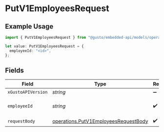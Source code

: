 # PutV1EmployeesRequest

## Example Usage

```typescript
import { PutV1EmployeesRequest } from "@gusto/embedded-api/models/operations/putv1employees.js";

let value: PutV1EmployeesRequest = {
  employeeId: "<id>",
};
```

## Fields

| Field                                                                                        | Type                                                                                         | Required                                                                                     | Description                                                                                  |
| -------------------------------------------------------------------------------------------- | -------------------------------------------------------------------------------------------- | -------------------------------------------------------------------------------------------- | -------------------------------------------------------------------------------------------- |
| `xGustoAPIVersion`                                                                           | *string*                                                                                     | :heavy_minus_sign:                                                                           | N/A                                                                                          |
| `employeeId`                                                                                 | *string*                                                                                     | :heavy_check_mark:                                                                           | The UUID of the employee                                                                     |
| `requestBody`                                                                                | [operations.PutV1EmployeesRequestBody](../../models/operations/putv1employeesrequestbody.md) | :heavy_check_mark:                                                                           | N/A                                                                                          |
